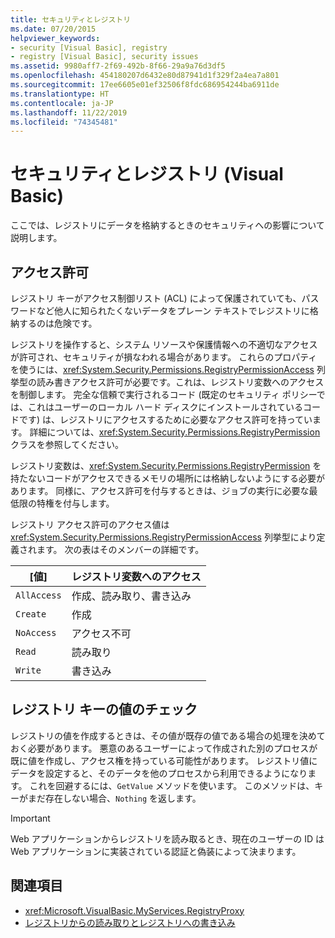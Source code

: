 ```yaml
---
title: セキュリティとレジストリ
ms.date: 07/20/2015
helpviewer_keywords:
- security [Visual Basic], registry
- registry [Visual Basic], security issues
ms.assetid: 9980aff7-2f69-492b-8f66-29a9a76d3df5
ms.openlocfilehash: 454180207d6432e80d87941d1f329f2a4ea7a801
ms.sourcegitcommit: 17ee6605e01ef32506f8fdc686954244ba6911de
ms.translationtype: HT
ms.contentlocale: ja-JP
ms.lasthandoff: 11/22/2019
ms.locfileid: "74345481"
---
```

# <a name="security-and-the-registry-visual-basic"></a>セキュリティとレジストリ (Visual Basic)

ここでは、レジストリにデータを格納するときのセキュリティへの影響について説明します。  
  
## <a name="permissions"></a>アクセス許可  

 レジストリ キーがアクセス制御リスト (ACL) によって保護されていても、パスワードなど他人に知られたくないデータをプレーン テキストでレジストリに格納するのは危険です。  
  
 レジストリを操作すると、システム リソースや保護情報への不適切なアクセスが許可され、セキュリティが損なわれる場合があります。 これらのプロパティを使うには、<xref:System.Security.Permissions.RegistryPermissionAccess> 列挙型の読み書きアクセス許可が必要です。これは、レジストリ変数へのアクセスを制御します。 完全な信頼で実行されるコード (既定のセキュリティ ポリシーでは、これはユーザーのローカル ハード ディスクにインストールされているコードです) は、レジストリにアクセスするために必要なアクセス許可を持っています。 詳細については、<xref:System.Security.Permissions.RegistryPermission> クラスを参照してください。  
  
 レジストリ変数は、<xref:System.Security.Permissions.RegistryPermission> を持たないコードがアクセスできるメモリの場所には格納しないようにする必要があります。 同様に、アクセス許可を付与するときは、ジョブの実行に必要な最低限の特権を付与します。  
  
 レジストリ アクセス許可のアクセス値は <xref:System.Security.Permissions.RegistryPermissionAccess> 列挙型により定義されます。 次の表はそのメンバーの詳細です。  
  
|[値]|レジストリ変数へのアクセス|  
|-----------|----------------------------------|  
|`AllAccess`|作成、読み取り、書き込み|  
|`Create`|作成|  
|`NoAccess`|アクセス不可|  
|`Read`|読み取り|  
|`Write`|書き込み|  
  
## <a name="checking-values-in-registry-keys"></a>レジストリ キーの値のチェック  

 レジストリの値を作成するときは、その値が既存の値である場合の処理を決めておく必要があります。 悪意のあるユーザーによって作成された別のプロセスが既に値を作成し、アクセス権を持っている可能性があります。 レジストリ値にデータを設定すると、そのデータを他のプロセスから利用できるようになります。 これを回避するには、`GetValue` メソッドを使います。 このメソッドは、キーがまだ存在しない場合、`Nothing` を返します。  
  
> [!IMPORTANT]
> Web アプリケーションからレジストリを読み取るとき、現在のユーザーの ID は Web アプリケーションに実装されている認証と偽装によって決まります。  
  
## <a name="see-also"></a>関連項目

- <xref:Microsoft.VisualBasic.MyServices.RegistryProxy>
- [レジストリからの読み取りとレジストリへの書き込み](../../../../visual-basic/developing-apps/programming/computer-resources/reading-from-and-writing-to-the-registry.md)
